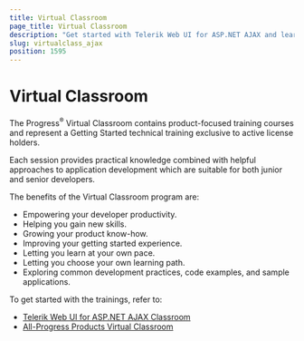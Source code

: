 ```yaml
---
title: Virtual Classroom
page_title: Virtual Classroom
description: "Get started with Telerik Web UI for ASP.NET AJAX and learn about the Virtual Classroom technical training exclusive to active license holders."
slug: virtualclass_ajax
position: 1595
---
```


# Virtual Classroom

The Progress<sup>®</sup> Virtual Classroom contains product-focused training courses and represent a Getting Started technical training exclusive to active license holders.

Each session provides practical knowledge combined with helpful approaches to application development which are suitable for both junior and senior developers.

The benefits of the Virtual Classroom program are:
* Empowering your developer productivity.
* Helping you gain new skills.
* Growing your product know-how.
* Improving your getting started experience.
* Letting you learn at your own pace.
* Letting you choose your own learning path.
* Exploring common development practices, code examples, and sample applications.

To get started with the trainings, refer to:
* [Telerik Web UI for ASP.NET AJAX Classroom](https://progress.exceedlms.com/student/path/506628-telerik-ui-for-asp-net-ajax-updated-december-2019)
* [All-Progress Products Virtual Classroom](https://learn.telerik.com/)
